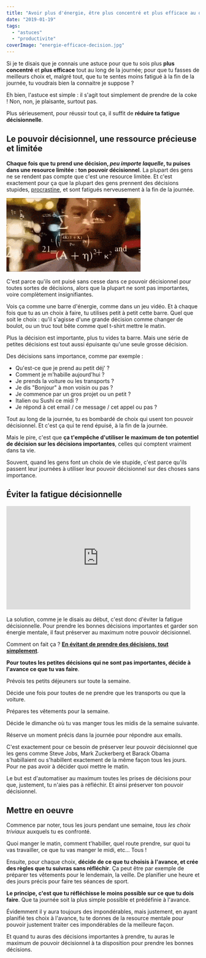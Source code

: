 ```yaml
---
title: "Avoir plus d'énergie, être plus concentré et plus efficace au quotidien"
date: "2019-01-19"
tags:
  - "astuces"
  - "productivite"
coverImage: "energie-efficace-decision.jpg"
---
```


Si je te disais que je connais une astuce pour que tu sois plus **plus concentré** et **plus efficace** tout au long de la journée; pour que tu fasses de meilleurs choix et, malgré tout, que tu te sentes moins fatigué à la fin de la journée, tu voudrais bien la connaitre je suppose ?

Eh bien, l'astuce est simple : il s'agit tout simplement de prendre de la coke ! Non, non, je plaisante, surtout pas.

Plus sérieusement, pour réussir tout ça, il suffit de **réduire ta fatigue décisionnelle**.<!--more-->

## Le pouvoir décisionnel, une ressource précieuse et limitée

**Chaque fois que tu prend une décision, _peu importe laquelle_, tu puises dans une resource limitée : ton pouvoir décisionnel**. La plupart des gens ne se rendent pas compte que c'est une resource limitée. Et c'est exactement pour ça que la plupart des gens prennent des décisions stupides, [procrastine](https://tobal.fr/3-techniques-pour-arreter-de-procrastiner/), et sont fatigués nerveusement à la fin de la journée.

![](images/calcul-decisions.gif)

C'est parce qu'ils ont puisé sans cesse dans ce pouvoir décisionnel pour toutes sortes de décisions, alors que la plupart ne sont pas importantes, voire complètement insignifiantes.

Vois ça comme une barre d'énergie, comme dans un jeu vidéo. Et à chaque fois que tu as un choix à faire, tu utilises petit à petit cette barre. Quel que soit le choix : qu'il s'agisse d'une grande décision comme changer de boulot, ou un truc tout bête comme quel t-shirt mettre le matin.

Plus la décision est importante, plus tu vides ta barre. Mais une série de petites décisions est tout aussi épuisante qu'une seule grosse décision.

Des décisions sans importance, comme par exemple :

- Qu'est-ce que je prend au petit déj' ?
- Comment je m'habille aujourd'hui ?
- Je prends la voiture ou les transports ?
- Je dis "Bonjour" à mon voisin ou pas ?
- Je commence par un gros projet ou un petit ?
- Italien ou Sushi ce midi ?
- Je répond à cet email / ce message / cet appel ou pas ?

Tout au long de la journée, tu es bombardé de choix qui usent ton pouvoir décisionnel. Et c'est ça qui te rend épuisé, à la fin de la journée.

Mais le pire, c'est que **ça t'empêche d'utiliser le maximum de ton potentiel de décision sur les décisions importantes**, celles qui comptent vraiment dans ta vie.

Souvent, quand les gens font un choix de vie stupide, c'est parce qu'ils passent leur journées à utiliser leur pouvoir décisionnel sur des choses sans importance.

## Éviter la fatigue décisionnelle

<iframe class="giphy-embed" src="https://giphy.com/embed/3o7budPMOMXVyvzolO" width="480" height="270" frameborder="0" allowfullscreen="allowfullscreen"></iframe>

La solution, comme je le disais au début, c'est donc d'éviter la fatigue décisionnelle. Pour prendre les bonnes décisions importantes et garder son énergie mentale, il faut préserver au maximum notre pouvoir décisionnel.

Comment on fait ça ? [**En évitant de prendre des décisions, tout simplement**](https://tobal.fr/je-suis-minimaliste/).

**Pour toutes les petites décisions qui ne sont pas importantes, décide à l'avance ce que tu vas faire**.

Prévois tes petits déjeuners sur toute la semaine.

Décide une fois pour toutes de ne prendre que les transports ou que la voiture.

Prépares tes vêtements pour la semaine.

Décide le dimanche où tu vas manger tous les midis de la semaine suivante.

Réserve un moment précis dans la journée pour répondre aux emails.

C'est exactement pour ce besoin de préserver leur pouvoir décisionnel que les gens comme Steve Jobs, Mark Zuckerberg et Barack Obama s'habillaient ou s'habillent exactement de la même façon tous les jours. Pour ne pas avoir à décider quoi mettre le matin.

Le but est d'automatiser au maximum toutes les prises de décisions pour que, justement, tu n'aies pas à réfléchir. Et ainsi préserver ton pouvoir décisionnel.

## Mettre en oeuvre

Commence par noter, tous les jours pendant une semaine, _tous les choix triviaux_ auxquels tu es confronté.

Quoi manger le matin, comment t'habiller, quel route prendre, sur quoi tu vas travailler, ce que tu vas manger le midi, etc... Tous !

Ensuite, pour chaque choix, **décide de ce que tu choisis à l'avance, et crée des règles que tu suivras sans réfléchir**. Ça peut être par exemple de préparer tes vêtements pour le lendemain, la veille. De planifier une heure et des jours précis pour faire tes séances de sport.

**Le principe, c'est que tu réfléchisse le moins possible sur ce que tu dois faire**. Que ta journée soit la plus simple possible et prédéfinie à l'avance.

Évidemment il y aura toujours des impondérables, mais justement, en ayant planifié tes choix à l'avance, tu te donnes de la resource mentale pour pouvoir justement traiter ces impondérables de la meilleure façon.

Et quand tu auras des décisions importantes à prendre, tu auras le maximum de pouvoir décisionnel à ta disposition pour prendre les bonnes décisions.
